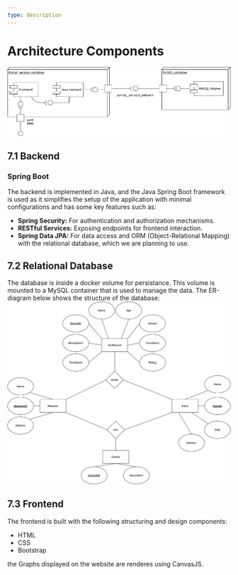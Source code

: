 ```yaml
---
type: description
---
```

# Architecture Components

![UML component diagram](./models/component.png)

## 7.1 Backend

### Spring Boot

The backend is implemented in Java, and the Java Spring Boot framework is used as it simplifies the setup of the application with minimal configurations and has some key features such as:

- **Spring Security:** For authentication and authorization mechanisms.
- **RESTful Services:** Exposing endpoints for frontend interaction.
- **Spring Data JPA:** For data access and ORM (Object-Relational Mapping) with the relational database, which we are planning to use.

## 7.2 Relational Database

The database is inside a docker volume for persistance. This volume is mounted to a MySQL container that is used to manage the data. The ER-diagram below shows the structure of the database:
![ER-model of DB](./models/erm.svg)


## 7.3 Frontend

The frontend is built with the following structuring and design components:

- HTML
- CSS
- Bootstrap

the Graphs displayed on the website are renderes using CanvasJS.



